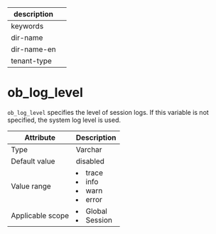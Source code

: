|description||
|---|---|
|keywords||
|dir-name||
|dir-name-en||
|tenant-type||

# ob_log_level

`ob_log_level` specifies the level of session logs. If this variable is not specified, the system log level is used.

| **Attribute** | **Description** |
|--------|---------------------------------------------------------------------------------------------------------------------------------------------------------------------------------------------|
| Type | Varchar |
| Default value | disabled |
| Value range | <li> trace   <li> info   <li> warn   <li> error |
| Applicable scope | <li> Global   <li> Session |
